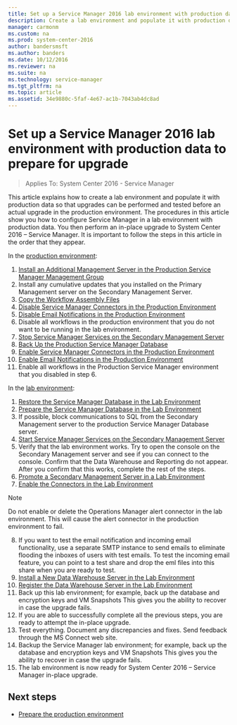 ```yaml
---
title: Set up a Service Manager 2016 lab environment with production data
description: Create a lab environment and populate it with production data so that upgrades can be performed and tested before you upgrade a production environment.
manager: carmonm
ms.custom: na
ms.prod: system-center-2016
author: bandersmsft
ms.author: banders
ms.date: 10/12/2016
ms.reviewer: na
ms.suite: na
ms.technology: service-manager
ms.tgt_pltfrm: na
ms.topic: article
ms.assetid: 34e9880c-5faf-4e67-ac1b-7043ab4dc8ad
---
```


# Set up a Service Manager 2016 lab environment with production data to prepare for upgrade

>Applies To: System Center 2016 - Service Manager

This article explains how to create a lab environment and populate it with production data so that upgrades can be performed and tested before an actual upgrade in the production environment. The procedures in this article show you how to configure Service Manager in a lab environment with production data. You then perform an in-place upgrade to System Center 2016 – Service Manager. It is important to follow the steps in this article in the order that they appear.

In the [production environment](prod-env.md):

1. [Install an Additional Management Server in the Production Service Manager Management Group](prod-env.md#install-an-additional-management-server-in-the-production-service-manager-management-group)
2. Install any cumulative updates that you installed on the Primary Management server on the Secondary Management Server.
3. [Copy the Workflow Assembly Files](prod-env.md#copy-customized-workflow-assembly-files)
4. [Disable Service Manager Connectors in the Production Environment](prod-env.md#disable-service-manager-connectors-in-the-production-environment)
5. [Disable Email Notifications in the Production Environment](prod-env.md#disable-email-notifications-in-the-production-environment)
6. Disable all workflows in the production environment that you do not want to be running in the lab environment.
7. [Stop Service Manager Services on the Secondary Management Server](prod-env.md#stop-service-manager-services-on-the-secondary-management-server)
8. [Back Up the Production Service Manager Database](prod-env.md#back-up-the-production-service-manager-database-for-future-recovery)
9. [Enable Service Manager Connectors in the Production Environment](prod-env.md#enable-service-manager-connectors-in-the-production-environment)
10. [Enable Email Notifications in the Production Environment](prod-env.md#enable-email-notifications-in-the-production-environment)
11. Enable all workflows in the Production Service Manager environment that you disabled in step 6.

In the [lab environment](lab-env.md):

1. [Restore the Service Manager Database in the Lab Environment](lab-env.md#restore-the-service-manager-database-in-the-lab-environment)
2. [Prepare the Service Manager Database in the Lab Environment](lab-env.md#prepare-the-service-manager-database-in-the-lab-environment)
3. If possible, block communications to SQL from the Secondary Management server to the production Service Manager Database server.
4. [Start Service Manager Services on the Secondary Management Server](lab-env.md#start-service-manager-services-on-the-secondary-management-server)
5. Verify that the lab environment works. Try to open the console on the Secondary Management server and see if you can connect to the console. Confirm that the Data Warehouse and Reporting do not appear. After you confirm that this works, complete the rest of the steps.
6. [Promote a Secondary Management Server in a Lab Environment](lab-env.md#promote-a-secondary-management-server-in-a-lab-environment)
7. [Enable the Connectors in the Lab Environment](lab-env.md#enable-the-connectors-in-the-lab-environment)
  >[!NOTE]
  Do not enable or delete the Operations Manager alert connector in the lab environment. This will cause the alert connector in the production environment to fail.

8. If you want to test the email notification and incoming email functionality, use a separate SMTP instance to send emails to eliminate flooding the inboxes of users with test emails. To test the incoming email feature, you can point to a test share and drop the eml files into this share when you are ready to test.
9. [Install a New Data Warehouse Server in the Lab Environment](lab-env.md#install-a-new-data-warehouse-server-in-the-lab-environment)
10. [Register the Data Warehouse Server in the Lab Environment](lab-env.md#register-the-data-warehouse-server-in-the-lab-environment)
11. Back up this lab environment; for example, back up the database and encryption keys and VM Snapshots This gives you the ability to recover in case the upgrade fails.
12. If you are able to successfully complete all the previous steps, you are ready to attempt the in-place upgrade.
13. Test everything. Document any discrepancies and fixes. Send feedback through the MS Connect web site.
14. Backup the Service Manager lab environment; for example, back up the database and encryption keys and VM Snapshots This gives you the ability to recover in case the upgrade fails.
15. The lab environment is now ready for System Center 2016 – Service Manager in-place upgrade.

## Next steps

- [Prepare the production environment](prod-env.md)
